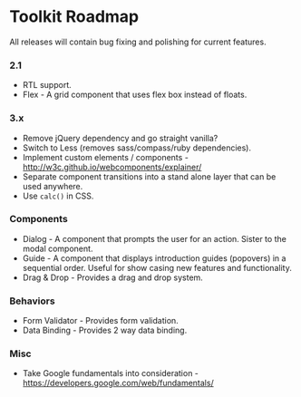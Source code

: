 # Toolkit Roadmap #

All releases will contain bug fixing and polishing for current features.

### 2.1 ###
* RTL support.
* Flex - A grid component that uses flex box instead of floats.

### 3.x ###
* Remove jQuery dependency and go straight vanilla?
* Switch to Less (removes sass/compass/ruby dependencies).
* Implement custom elements / components - http://w3c.github.io/webcomponents/explainer/
* Separate component transitions into a stand alone layer that can be used anywhere.
* Use `calc()` in CSS.

### Components ###
* Dialog - A component that prompts the user for an action. Sister to the modal component.
* Guide - A component that displays introduction guides (popovers) in a sequential order. Useful for show casing new features and functionality.
* Drag & Drop - Provides a drag and drop system.

### Behaviors ###
* Form Validator - Provides form validation.
* Data Binding - Provides 2 way data binding.

### Misc ###
* Take Google fundamentals into consideration - https://developers.google.com/web/fundamentals/